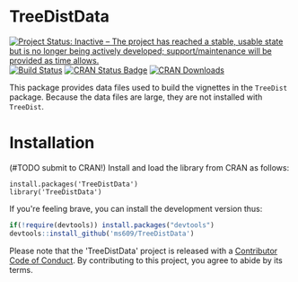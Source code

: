 # TreeDistData

[![Project Status: Inactive – The project has reached a stable, usable state but is no longer being actively developed; support/maintenance will be provided as time allows.](http://www.repostatus.org/badges/latest/inactive.svg)](http://www.repostatus.org/#inactive)
[![Build Status](https://travis-ci.com/ms609/TreeDistData.svg?branch=master)](https://travis-ci.com/ms609/TreeDistData)
[![CRAN Status Badge](http://www.r-pkg.org/badges/version/TreeDistData)](https://cran.r-project.org/package=TreeDistData)
[![CRAN Downloads](http://cranlogs.r-pkg.org/badges/TreeDistData)](https://cran.r-project.org/package=TreeDistData)

This package provides data files used to build the vignettes in the `TreeDist` package.
Because the data files are large, they are not installed with `TreeDist`.

# Installation

(#TODO submit to CRAN!)
Install and load the library from CRAN as follows:
```
install.packages('TreeDistData')
library('TreeDistData')
```

If you're feeling brave, you can install the development version thus:
```r
if(!require(devtools)) install.packages("devtools")
devtools::install_github('ms609/TreeDistData')
```
Please note that the 'TreeDistData' project is released with a
[Contributor Code of Conduct](CODE_OF_CONDUCT.md).
By contributing to this project, you agree to abide by its terms.
